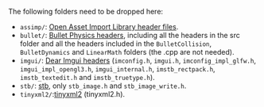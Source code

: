 The following folders need to be dropped here:
* ```assimp/```: [Open Asset Import Library header files](https://github.com/assimp/assimp/tree/master/include/assimp).
* ```bullet/```: [Bullet Physics headers](https://github.com/bulletphysics/bullet3/tree/master/src), including all the headers in the src folder and all the headers included in the ```BulletCollision```, ```BulletDynamics``` and ```LinearMath``` folders (the .cpp are not needed).
* ```imgui/```: [Dear Imgui headers](https://github.com/ocornut/imgui) (```imconfig.h```, ```imgui.h```, ```imconfig_impl_glfw.h```, ```imgui_impl_opengl3.h```, ```imgui_internal.h```, ```imstb_rectpack.h```, ```imstb_textedit.h``` and ```imstb_truetype.h```).
* ```stb/```: [stb](https://github.com/nothings/stb), only ```stb_image.h``` and ```stb_image_write.h```.
* ```tinyxml2/```:[tinyxml2](https://github.com/leethomason/tinyxml2) (tinyxml2.h).
